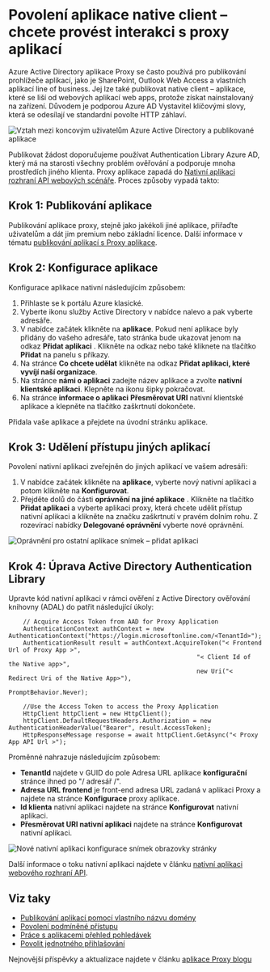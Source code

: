 <properties
    pageTitle="Jak povolit publikování native client – aplikací s aplikacemi proxy | Microsoft Azure"
    description="Popisuje, jak povolit native client – aplikace komunikovat s Azure AD aplikace Proxy spojnice k poskytnutí zabezpečeného vzdáleného přístupu ke svým aplikacím místní."
    services="active-directory"
    documentationCenter=""
    authors="kgremban"
    manager="femila"
    editor=""/>

<tags
    ms.service="active-directory"
    ms.workload="identity"
    ms.tgt_pltfrm="na"
    ms.devlang="na"
    ms.topic="article"
    ms.date="06/22/2016"
    ms.author="kgremban"/>

# <a name="how-to-enable-native-client-apps-to-interact-with-proxy-applications"></a>Povolení aplikace native client – chcete provést interakci s proxy aplikací

Azure Active Directory aplikace Proxy se často používá pro publikování prohlížeče aplikací, jako je SharePoint, Outlook Web Access a vlastních aplikací line of business. Jej lze také publikovat native client – aplikace, které se liší od webových aplikací web apps, protože získat nainstalovaný na zařízení. Důvodem je podporou Azure AD Vystavitel klíčovými slovy, která se odesílají ve standardní povolte HTTP záhlaví.

![Vztah mezi koncovým uživatelům Azure Active Directory a publikované aplikace](./media/active-directory-application-proxy-native-client/richclientflow.png)

Publikovat žádost doporučujeme používat Authentication Library Azure AD, který má na starosti všechny problém ověřování a podporuje mnoha prostředích jiného klienta. Proxy aplikace zapadá do [Nativní aplikaci rozhraní API webových scénáře](active-directory-authentication-scenarios.md#native-application-to-web-api). Proces způsoby vypadá takto:

## <a name="step-1-publish-your-application"></a>Krok 1: Publikování aplikace

Publikování aplikace proxy, stejně jako jakékoli jiné aplikace, přiřaďte uživatelům a dát jim premium nebo základní licence. Další informace v tématu [publikování aplikací s Proxy aplikace](active-directory-application-proxy-publish.md).

## <a name="step-2-configure-your-application"></a>Krok 2: Konfigurace aplikace

Konfigurace aplikace nativní následujícím způsobem:

1. Přihlaste se k portálu Azure klasické.
2. Vyberte ikonu služby Active Directory v nabídce nalevo a pak vyberte adresáře.
3. V nabídce začátek klikněte na **aplikace**. Pokud není aplikace byly přidány do vašeho adresáře, tato stránka bude ukazovat jenom na odkaz **Přidat aplikaci** . Klikněte na odkaz nebo také kliknete na tlačítko **Přidat** na panelu s příkazy.
4. Na stránce **Co chcete udělat** klikněte na odkaz **Přidat aplikaci, které vyvíjí naší organizace**.
5. Na stránce **námi o aplikaci** zadejte název aplikace a zvolte **nativní klientské aplikaci**. Klepněte na ikonu šipky pokračovat.
6. Na stránce **informace o aplikaci** **Přesměrovat URI** nativní klientské aplikace a klepněte na tlačítko zaškrtnutí dokončete.

Přidala vaše aplikace a přejdete na úvodní stránku aplikace.

## <a name="step-3-grant-access-to-other-applications"></a>Krok 3: Udělení přístupu jiných aplikací

Povolení nativní aplikaci zveřejněn do jiných aplikací ve vašem adresáři:

1. V nabídce začátek klikněte na **aplikace**, vyberte nový nativní aplikaci a potom klikněte na **Konfigurovat**.
2. Přejděte dolů do části **oprávnění na jiné aplikace** . Klikněte na tlačítko **Přidat aplikaci** a vyberte aplikaci proxy, která chcete udělit přístup nativní aplikaci a klikněte na značku zaškrtnutí v pravém dolním rohu. Z rozevírací nabídky **Delegované oprávnění** vyberte nové oprávnění.

![Oprávnění pro ostatní aplikace snímek – přidat aplikaci](./media/active-directory-application-proxy-native-client/delegate_native_app.png)

## <a name="step-4-edit-the-active-directory-authentication-library"></a>Krok 4: Úprava Active Directory Authentication Library

Upravte kód nativní aplikaci v rámci ověření z Active Directory ověřování knihovny (ADAL) do patřit následující úkoly:

        // Acquire Access Token from AAD for Proxy Application
        AuthenticationContext authContext = new AuthenticationContext("https://login.microsoftonline.com/<TenantId>");
        AuthenticationResult result = authContext.AcquireToken("< Frontend Url of Proxy App >",
                                                        "< Client Id of the Native app>",
                                                        new Uri("< Redirect Uri of the Native App>"),
                                                        PromptBehavior.Never);

        //Use the Access Token to access the Proxy Application
        HttpClient httpClient = new HttpClient();
        httpClient.DefaultRequestHeaders.Authorization = new AuthenticationHeaderValue("Bearer", result.AccessToken);
        HttpResponseMessage response = await httpClient.GetAsync("< Proxy App API Url >");

Proměnné nahrazuje následujícím způsobem:

- **TenantId** najdete v GUID do pole Adresa URL aplikace **konfigurační** stránce ihned po "/ adresář /".
- **Adresa URL frontend** je front-end adresa URL zadaná v aplikaci Proxy a najdete na stránce **Konfigurace** proxy aplikace.
- **Id klienta** nativní aplikaci najdete na stránce **Konfigurovat** nativní aplikaci.
- **Přesměrovat URI nativní aplikaci** najdete na stránce **Konfigurovat** nativní aplikaci.

![Nové nativní aplikaci konfigurace snímek obrazovky stránky](./media/active-directory-application-proxy-native-client/new_native_app.png)

Další informace o toku nativní aplikaci najdete v článku [nativní aplikaci webového rozhraní API](active-directory-authentication-scenarios.md#native-application-to-web-api).


## <a name="see-also"></a>Viz taky

- [Publikování aplikací pomocí vlastního názvu domény](active-directory-application-proxy-custom-domains.md)
- [Povolení podmíněné přístupu](active-directory-application-proxy-conditional-access.md)
- [Práce s aplikacemi přehled pohledávek](active-directory-application-proxy-claims-aware-apps.md)
- [Povolit jednotného přihlašování](active-directory-application-proxy-sso-using-kcd.md)

Nejnovější příspěvky a aktualizace najdete v článku [aplikace Proxy blogu](http://blogs.technet.com/b/applicationproxyblog/)
